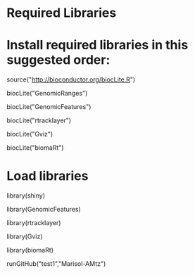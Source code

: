 
# Required Libraries


# Install required libraries in this suggested order:

source("http://bioconductor.org/biocLite.R")

biocLite("GenomicRanges")

biocLite("GenomicFeatures")

biocLite("rtracklayer")

biocLite("Gviz")

biocLite("biomaRt")


# Load libraries

library(shiny)

library(GenomicFeatures)

library(rtracklayer)

library(Gviz)

library(biomaRt)

runGitHub("test1","Marisol-AMtz")
